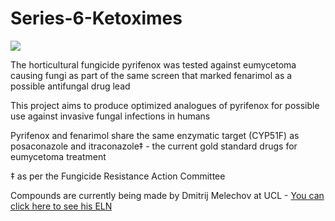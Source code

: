 # Series-6-Ketoximes

<img src ="https://pubchem.ncbi.nlm.nih.gov/image/imgsrv.fcgi?cid=55790&t=l"> </img>


The horticultural fungicide pyrifenox was tested against eumycetoma causing fungi as part of the same screen that marked fenarimol as a possible antifungal drug lead

This project aims to produce optimized analogues of pyrifenox for possible use against invasive fungal infections in humans 

Pyrifenox and fenarimol share the same enzymatic target (CYP51F) as posaconazole and itraconazole‡ - the current gold standard drugs for eumycetoma treatment 

‡ as per the Fungicide Resistance Action Committee


Compounds are currently being made by Dmitrij Melechov at UCL - [You can click here to see his ELN](https://tinyurl.com/MycetosDmitrij)
